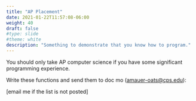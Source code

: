 ```yaml
---
title: "AP Placement"
date: 2021-01-22T11:57:08-06:00
weight: 40
draft: false
#type: slide
#theme: white
description: "Something to demonstrate that you know how to program."
---
```


You should only take AP computer science if you have some significant
programming experience.

Write these functions and send them to doc mo (amauer-oats@cps.edu):

[email me if the list is not posted]


